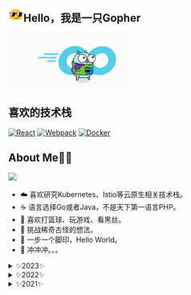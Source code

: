 ## <img src="./git/blob-sunglasses.gif" width=30px>Hello，我是一只Gopher

<img src="./git/gopher.gif" width="240px">

## 喜欢的技术栈

[![React](https://img.shields.io/badge/-React-45b8d8?style=for-the-badge&logo=react&logoColor=white)]()
[![Webpack](https://img.shields.io/badge/-Webpack-8DD6F9?style=for-the-badge&logo=webpack&logoColor=white)]()
[![Docker](https://img.shields.io/badge/-Docker-46a2f1?style=for-the-badge&logo=docker&logoColor=white)]()

## About Me👨‍💻

<img src="https://github-readme-stats.vercel.app/api?username=chen-haotian&show_icons=true&theme=radical">

- ☁️ 喜欢研究Kubernetes、Istio等云原生相关技术栈。
- ☕️ 语言选择Go或者Java，不是天下第一语言PHP。
- 🏀 喜欢打篮球、玩游戏、看黑丝。
- 🤔 挑战稀奇古怪的想法。
- 👣 一步一个脚印，Hello World。
- 🔭 冲冲冲。。。

<details>
    <summary>✨2023✨
    </summary>
    bug少一点
</details>

<details>
    <summary>✨2022✨
    </summary>
    bug少一点
</details>

<details>
    <summary>✨2021✨
    </summary>
    bug少一点
</details>